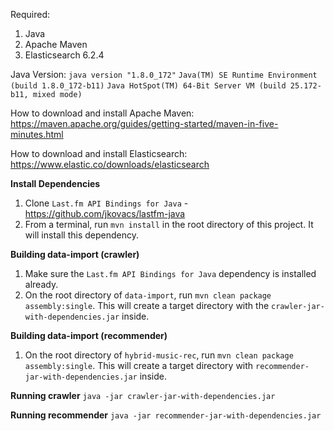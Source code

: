 Required:

 1. Java
 2. Apache Maven
 3. Elasticsearch 6.2.4

Java Version:
`java version "1.8.0_172"`
`Java(TM) SE Runtime Environment (build 1.8.0_172-b11)`
`Java HotSpot(TM) 64-Bit Server VM (build 25.172-b11, mixed mode)`

How to download and install Apache Maven: https://maven.apache.org/guides/getting-started/maven-in-five-minutes.html

How to download and install Elasticsearch: https://www.elastic.co/downloads/elasticsearch

**Install Dependencies**
1. Clone `Last.fm API Bindings for Java` - https://github.com/jkovacs/lastfm-java
2. From a terminal, run ``mvn install`` in the root directory of this project. It will install this dependency.

**Building data-import (crawler)**

1. Make sure the `Last.fm API Bindings for Java` dependency is installed already.
2. On the root directory of `data-import`, run ``mvn clean package assembly:single``. This will create a target directory with the ``crawler-jar-with-dependencies.jar`` inside.

**Building data-import (recommender)**

1. On the root directory of `hybrid-music-rec`, run ``mvn clean package assembly:single``. This will create a target directory with ``recommender-jar-with-dependencies.jar`` inside.

**Running crawler**
`java -jar crawler-jar-with-dependencies.jar `

**Running recommender**
`java -jar recommender-jar-with-dependencies.jar`